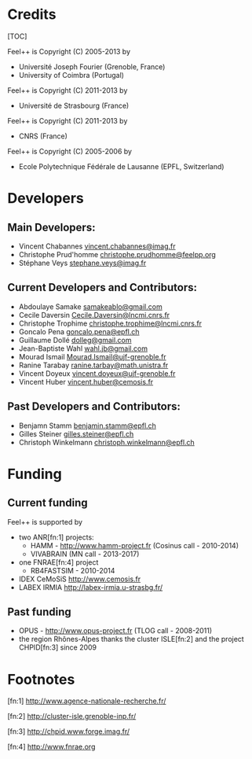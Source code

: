 <!-- -*- mode: markdown -*- -->
Credits
=======

[TOC]

Feel++ is Copyright (C) 2005-2013 by
 - Université Joseph Fourier (Grenoble, France)
 - University of Coimbra (Portugal)

Feel++ is Copyright (C) 2011-2013 by
 - Université de Strasbourg (France)

Feel++ is Copyright (C) 2011-2013 by
 - CNRS (France)

Feel++ is Copyright (C) 2005-2006 by
 - Ecole Polytechnique Fédérale de Lausanne (EPFL, Switzerland)

# Developers

## Main Developers:

 - Vincent Chabannes <vincent.chabannes@imag.fr>
 - Christophe Prud'homme <christophe.prudhomme@feelpp.org>
 - Stéphane Veys <stephane.veys@imag.fr>


## Current Developers and Contributors:

 - Abdoulaye Samake <samakeablo@gmail.com>
 - Cecile Daversin <Cecile.Daversin@lncmi.cnrs.fr>
 - Christophe Trophime <christophe.trophime@lncmi.cnrs.fr>
 - Goncalo Pena <goncalo.pena@epfl.ch>
 - Guillaume Dollé <dolleg@gmail.com>
 - Jean-Baptiste Wahl <wahl.jb@gmail.com>
 - Mourad Ismail <Mourad.Ismail@ujf-grenoble.fr>
 - Ranine Tarabay <ranine.tarbay@math.unistra.fr>
 - Vincent Doyeux <vincent.doyeux@ujf-grenoble.fr>
 - Vincent Huber <vincent.huber@cemosis.fr>


## Past Developers and Contributors:

 - Benjamn Stamm <benjamin.stamm@epfl.ch>
 - Gilles Steiner <gilles.steiner@epfl.ch>
 - Christoph Winkelmann <christoph.winkelmann@epfl.ch>

# Funding

## Current funding

Feel++ is supported by
 - two ANR[fn:1] projects:
   - HAMM - http://www.hamm-project.fr (Cosinus call - 2010-2014)
   - VIVABRAIN (MN call - 2013-2017)
 - one FNRAE[fn:4] project
   - RB4FASTSIM - 2010-2014
 - IDEX CeMoSiS http://www.cemosis.fr
 - LABEX IRMIA http://labex-irmia.u-strasbg.fr/

## Past funding
 - OPUS - http://www.opus-project.fr (TLOG call - 2008-2011)
 - the region Rhônes-Alpes thanks the cluster ISLE[fn:2] and the project
   CHPID[fn:3] since 2009

# Footnotes

[fn:1] http://www.agence-nationale-recherche.fr/

[fn:2] http://cluster-isle.grenoble-inp.fr/

[fn:3] http://chpid.www.forge.imag.fr/

[fn:4] http://www.fnrae.org
